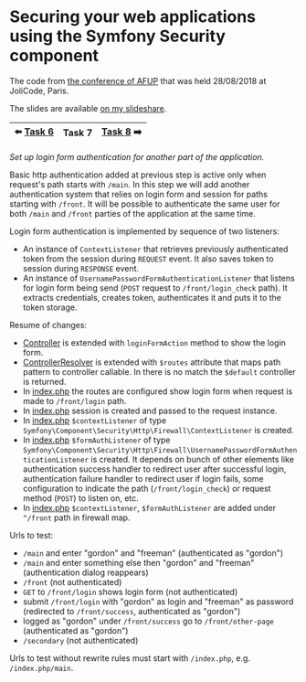 # Securing your web applications using the Symfony Security component

The code from [the conference of AFUP](https://www.meetup.com/fr-FR/afup-paris-php/events/253944518/)
that was held 28/08/2018 at JoliCode, Paris.

The slides are available [on my slideshare](https://fr.slideshare.net/VladyslavRiabchenko/scurisation-de-vos-applications-web-laide-du-composant-security-de-symfony).

| :arrow_left: [Task 6] | Task 7 | [Task 8] :arrow_right: |
| --- | --- | --- |

*Set up login form authentication for another part of the application.*

Basic http authentication added at previous step is active only when request's path starts with `/main`.
In this step we will add another authentication system that relies on login form and session 
for paths starting with `/front`. It will be possible to authenticate the same user for both
`/main` and `/front` parties of the application at the same time. 

Login form authentication is implemented by sequence of two listeners:

- An instance of `ContextListener` that retrieves previously authenticated token from the session during `REQUEST` event.
It also saves token to session during `RESPONSE` event.
- An instance of `UsernamePasswordFormAuthenticationListener` that listens 
for login form being send (`POST` request to `/front/login_check` path).
It extracts credentials, creates token, authenticates it and puts it to the token storage.

Resume of changes:

- [Controller] is extended with `loginFormAction` method to show the login form.
- [ControllerResolver] is extended with `$routes` attribute that maps path pattern to controller callable.
In there is no match the `$default` controller is returned. 
- In [index.php] the routes are configured show login form 
when request is made to `/front/login` path.
- In [index.php] session is created and passed to the request instance.
- In [index.php] `$contextListener` of type `Symfony\Component\Security\Http\Firewall\ContextListener` is created.
- In [index.php] `$formAuthListener` of type `Symfony\Component\Security\Http\Firewall\UsernamePasswordFormAuthenticationListener` is created.
It depends on bunch of other elements like authentication success handler to redirect user after successful login,
authentication failure handler to redirect user if login fails, some configuration to indicate
the path (`/front/login_check`) or request method (`POST`) to listen on, etc.
- In [index.php] `$contextListener`, `$formAuthListener` are added under `^/front` path in firewall map.

Urls to test:

* `/main` and enter "gordon" and "freeman" (authenticated as "gordon")
* `/main` and enter something else then "gordon" and "freeman" (authentication dialog reappears)
* `/front` (not authenticated)
* `GET` to `/front/login` shows login form (not authenticated)
*  submit `/front/login` with "gordon" as login and "freeman" as password (redirected to `/front/success`, authenticated as "gordon")
*  logged as "gordon" under `/front/success` go to `/front/other-page` (authenticated as "gordon")
* `/secondary` (not authenticated)

Urls to test without rewrite rules must start with `/index.php`, e.g. `/index.php/main`.

[index.php]: public/index.php
[Controller]: src/Controller.php 
[ControllerResolver]: src/ControllerResolver.php
[Task 6]: https://github.com/vria/symfony-security-component-use/tree/6-http-basic
[Task 8]: https://github.com/vria/symfony-security-component-use/tree/8-role-based-authorization
